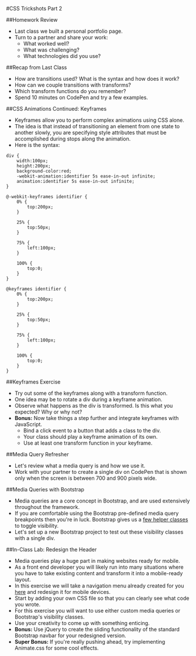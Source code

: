 #CSS Trickshots Part 2

##Homework Review
- Last class we built a personal portfolio page.
- Turn to a partner and share your work:
	- What worked well?
	- What was challenging?
	- What technologies did you use?

##Recap from Last Class
- How are transitions used? What is the syntax and how does it work?
- How can we couple transitions with transforms?
- Which transform functions do you remember?
- Spend 10 minutes on CodePen and try a few examples.

##CSS Animations Continued: Keyframes
- Keyframes allow you to perform complex animations using CSS alone.
- The idea is that instead of transitioning an element from one state to another slowly, you are specifying style attributes that must be accomplished during stops along the animation.
- Here is the syntax:

```
div {
	width:100px;
	height:200px;
	background-color:red;
	-webkit-animation:identifier 5s ease-in-out infinite;
	animation:identifier 5s ease-in-out infinite;
}

@-webkit-keyframes identifier {
	0% {
		top:200px;
	}

	25% {
		top:50px;
	}

	75% {
		left:100px;
	}

	100% {
		top:0;
	}
}

@keyframes identifier {
	0% {
		top:200px;
	}

	25% {
		top:50px;
	}

	75% {
		left:100px;
	}

	100% {
		top:0;
	}
}
```

##Keyframes Exercise
- Try out some of the keyframes along with a transform function.
- One idea may be to rotate a div during a keyframe animation.
- Observe what happens as the div is transformed. Is this what you expected? Why or why not?
- **Bonus:** Now take things a step further and integrate keyframes with JavaScript.
	- Bind a click event to a button that adds a class to the div.
	- Your class should play a keyframe animation of its own.
	- Use at least one transform function in your keyframe.

##Media Query Refresher
- Let's review what a media query is and how we use it.
- Work with your partner to create a single div on CodePen that is shown only when the screen is between 700 and 900 pixels wide.

##Media Queries with Bootstrap
- Media queries are a core concept in Bootstrap, and are used extensively throughout the framework.
- If you are comfortable using the Bootstrap pre-defined media query breakpoints then you're in luck. Bootstrap gives us a [few helper classes](http://getbootstrap.com/css/#responsive-utilities-classes) to toggle visibility.
- Let's set up a new Bootstrap project to test out these visibility classes with a single div.

##In-Class Lab: Redesign the Header
- Media queries play a huge part in making websites ready for mobile.
- As a front end developer you will likely run into many situations where you have to take existing content and transform it into a mobile-ready layout.
- In this exercise we will take a navigation menu already created for you [here](header_redesign/) and redesign it for mobile devices.
- Start by adding your own CSS file so that you can clearly see what code you wrote.
- For this exercise you will want to use either custom media queries or Bootstrap's visibility classes.
- Use your creativity to come up with something enticing.
- **Bonus:** Use jQuery to create the sliding functionality of the standard Bootstrap navbar for your redesigned version.
- **Super Bonus:** If you're really pushing ahead, try implementing Animate.css for some cool effects.